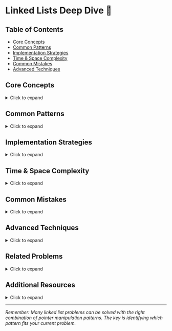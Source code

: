 # Linked Lists Deep Dive 🔗

## Table of Contents
- [Core Concepts](#core-concepts)
- [Common Patterns](#common-patterns)
- [Implementation Strategies](#implementation-strategies)
- [Time & Space Complexity](#time--space-complexity)
- [Common Mistakes](#common-mistakes)
- [Advanced Techniques](#advanced-techniques)

## Core Concepts
<details>
<summary>Click to expand</summary>

### 1. Node Structure
```python
class ListNode:
    def __init__(self, val=0, next=None):
        self.val = val
        self.next = next
```

### 2. Basic Operations
```python
# Traversal
def traverse(head):
    curr = head
    while curr:
        # Process curr.val
        curr = curr.next

# Insertion
def insert_after(node, val):
    new_node = ListNode(val)
    new_node.next = node.next
    node.next = new_node

# Deletion
def delete_after(node):
    if node.next:
        node.next = node.next.next
```
</details>

## Common Patterns
<details>
<summary>Click to expand</summary>

### 1. Dummy Node Pattern
```python
def dummy_node_pattern():
    dummy = ListNode(0)  # Create dummy node
    curr = dummy        # Work with curr
    # ... operations ...
    return dummy.next   # Skip dummy in result
```

### 2. Fast & Slow Pointers
```python
def find_middle(head):
    slow = fast = head
    while fast and fast.next:
        slow = slow.next
        fast = fast.next.next
    return slow  # Middle node
```

### 3. Multiple Pointers
```python
def reverse_list(head):
    prev = None
    curr = head
    while curr:
        next_temp = curr.next
        curr.next = prev
        prev = curr
        curr = next_temp
    return prev
```
</details>

## Implementation Strategies
<details>
<summary>Click to expand</summary>

### 1. List Manipulation Templates

#### Reversing a List
```python
def reverse(head):
    prev = None
    curr = head
    while curr:
        next_temp = curr.next
        curr.next = prev
        prev = curr
        curr = next_temp
    return prev
```

#### Finding Cycle
```python
def has_cycle(head):
    slow = fast = head
    while fast and fast.next:
        slow = slow.next
        fast = fast.next.next
        if slow == fast:
            return True
    return False
```

#### Merging Lists
```python
def merge(l1, l2):
    dummy = ListNode(0)
    curr = dummy
    while l1 and l2:
        if l1.val <= l2.val:
            curr.next = l1
            l1 = l1.next
        else:
            curr.next = l2
            l2 = l2.next
        curr = curr.next
    curr.next = l1 or l2
    return dummy.next
```
</details>

## Time & Space Complexity
<details>
<summary>Click to expand</summary>

### Common Operations
| Operation | Time | Space |
|-----------|------|-------|
| Access | O(n) | O(1) |
| Insert | O(1)* | O(1) |
| Delete | O(1)* | O(1) |
| Search | O(n) | O(1) |

*Assuming we have reference to the node

### Traversal Patterns
- Single pass: O(n)
- Fast & Slow: O(n)
- Multiple passes: O(kn)
</details>

## Common Mistakes
<details>
<summary>Click to expand</summary>

### 1. Null Pointer Errors
```python
# WRONG
curr.next = new_node  # curr might be None

# RIGHT
if curr:
    curr.next = new_node
```

### 2. Lost References
```python
# WRONG - Lost reference to next node
curr.next = prev
curr = curr.next

# RIGHT - Save next reference
next_temp = curr.next
curr.next = prev
curr = next_temp
```

### 3. Cycle Creation
```python
# WRONG - Creates cycle
last.next = head

# RIGHT - Check for cycle
if last != head:
    last.next = head
```
</details>

## Advanced Techniques
<details>
<summary>Click to expand</summary>

### 1. Recursive Traversal
```python
def recursive_traverse(head):
    if not head:
        return
    # Process head.val
    recursive_traverse(head.next)
```

### 2. Multi-level Traversal
```python
def flatten_list(head):
    curr = head
    while curr:
        if curr.child:
            temp = curr.next
            curr.next = curr.child
            curr.child = None
            tail = curr.next
            while tail.next:
                tail = tail.next
            tail.next = temp
        curr = curr.next
```

### 3. In-place Operations
```python
def reorder_list(head):
    # Find middle
    slow = fast = head
    while fast and fast.next:
        slow = slow.next
        fast = fast.next.next
    
    # Reverse second half
    prev = None
    curr = slow
    while curr:
        next_temp = curr.next
        curr.next = prev
        prev = curr
        curr = next_temp
    
    # Merge halves
    first = head
    second = prev
    while second.next:
        temp1 = first.next
        temp2 = second.next
        first.next = second
        second.next = temp1
        first = temp1
        second = temp2
```
</details>

## Related Problems
<details>
<summary>Click to expand</summary>

### Easy
- [21. Merge Two Sorted Lists](../21/README.md)
- [141. Linked List Cycle](../141/README.md)
- [206. Reverse Linked List](../206/README.md)

### Medium
- [2. Add Two Numbers](../2/README.md)
- [19. Remove Nth Node From End of List](../19/README.md)
- [143. Reorder List](../143/README.md)

### Hard
- [146. LRU Cache](../146/README.md) (Uses doubly-linked list)
</details>

## Additional Resources
<details>
<summary>Click to expand</summary>

1. [Floyd's Cycle Detection Algorithm](https://en.wikipedia.org/wiki/Cycle_detection#Floyd's_Tortoise_and_Hare)
2. [Linked List on GeeksforGeeks](https://www.geeksforgeeks.org/data-structures/linked-list/)
3. [Memory Management with Linked Lists](https://en.wikipedia.org/wiki/Linked_list#Memory_management)
</details>

---

*Remember: Many linked list problems can be solved with the right combination of pointer manipulation patterns. The key is identifying which pattern fits your current problem.*
